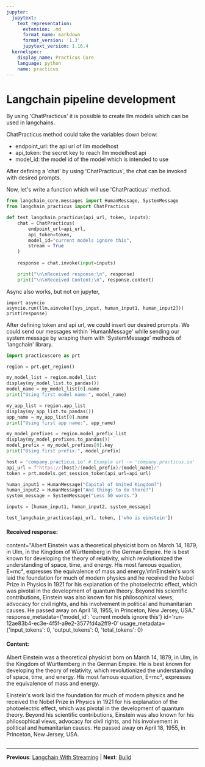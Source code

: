 ```yaml
---
jupyter:
  jupytext:
    text_representation:
      extension: .md
      format_name: markdown
      format_version: '1.3'
      jupytext_version: 1.16.4
  kernelspec:
    display_name: Practicus Core
    language: python
    name: practicus
---
```


# Langchain pipeline development


By using 'ChatPracticus' it is possible to create llm models which can be used in langchains.

ChatPracticus method could take the variables down below:
- endpoint_url: the api url of llm modelhost
- api_token: the secret key to reach llm modelhost api
- model_id: the model id of the model which is intended to use

After defining a 'chat' by using 'ChatPracticus', the chat can be invoked with desired prompts.

Now, let's write a function which will use 'ChatPracticus' method.

```python
from langchain_core.messages import HumanMessage, SystemMessage
from langchain_practicus import ChatPracticus

def test_langchain_practicus(api_url, token, inputs):
    chat = ChatPracticus(
        endpoint_url=api_url,
        api_token=token,
        model_id="current models ignore this",
        stream = True
    )
    
    response = chat.invoke(input=inputs)

    print("\n\nReceived response:\n", response)
    print("\n\nReceived Content:\n", response.content)
```

Async also works, but not on jupyter,

```
import asyncio
asyncio.run(llm.ainvoke([sys_input, human_input1, human_input2]))
print(response)
```


After defining token and api url, we could insert our desired prompts. We could send our messages within 'HumanMessage' while sending our system message by wraping them with 'SystemMessage' methods of 'langchain' library.

```python
import practicuscore as prt
```

```python
region = prt.get_region()

my_model_list = region.model_list
display(my_model_list.to_pandas())
model_name = my_model_list[0].name
print("Using first model name:", model_name)
```

```python
my_app_list = region.app_list
display(my_app_list.to_pandas())
app_name = my_app_list[0].name
print("Using first app name:", app_name)
```

```python
my_model_prefixes = region.model_prefix_list
display(my_model_prefixes.to_pandas())
model_prefix = my_model_prefixes[0].key
print("Using first prefix:", model_prefix)
```

```python
host = 'company.practicus.io' # Example url -> 'company.practicus.io'
api_url = f"https://{host}/{model_prefix}/{model_name}/"
token = prt.models.get_session_token(api_url=api_url)
```

```python
human_input1 = HumanMessage("Capital of United Kingdom?")
human_input2 = HumanMessage("And things to do there?")
system_message = SystemMessage("Less 50 words.")

inputs = [human_input1, human_input2, system_message]
```

```python
test_langchain_practicus(api_url, token, ['who is einstein'])
```

<!-- #region -->
#### Received response:
 content="Albert Einstein was a theoretical physicist born on March 14, 1879, in Ulm, in the Kingdom of Württemberg in the German Empire. He is best known for developing the theory of relativity, which revolutionized the understanding of space, time, and energy. His most famous equation, E=mc², expresses the equivalence of mass and energy.\n\nEinstein's work laid the foundation for much of modern physics and he received the Nobel Prize in Physics in 1921 for his explanation of the photoelectric effect, which was pivotal in the development of quantum theory. Beyond his scientific contributions, Einstein was also known for his philosophical views, advocacy for civil rights, and his involvement in political and humanitarian causes. He passed away on April 18, 1955, in Princeton, New Jersey, USA." response_metadata={'model_id': 'current models ignore this'} id='run-12ae83b4-ec3e-4f5f-a9e2-3577fd4a2ff9-0' usage_metadata={'input_tokens': 0, 'output_tokens': 0, 'total_tokens': 0}


#### Content:
 Albert Einstein was a theoretical physicist born on March 14, 1879, in Ulm, in the Kingdom of Württemberg in the German Empire. He is best known for developing the theory of relativity, which revolutionized the understanding of space, time, and energy. His most famous equation, E=mc², expresses the equivalence of mass and energy.

Einstein's work laid the foundation for much of modern physics and he received the Nobel Prize in Physics in 1921 for his explanation of the photoelectric effect, which was pivotal in the development of quantum theory. Beyond his scientific contributions, Einstein was also known for his philosophical views, advocacy for civil rights, and his involvement in political and humanitarian causes. He passed away on April 18, 1955, in Princeton, New Jersey, USA.
<!-- #endregion -->

```python

```


---

**Previous**: [Langchain With Streaming](langchain_with_streaming.md) | **Next**: [Build](../03_llm_apps/01_api_llm_apphost/build.md)
